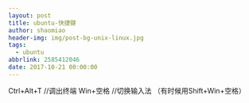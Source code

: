 ```yaml
---
layout: post
title: ubuntu-快捷键
author: shaomiao
header-img: img/post-bg-unix-linux.jpg
tags:
  - ubuntu
abbrlink: 2585412046
date: 2017-10-21 00:00:00
---
```

Ctrl+Alt+T  //调出终端
Win+空格 //切换输入法 （有时候用Shift+Win+空格）
